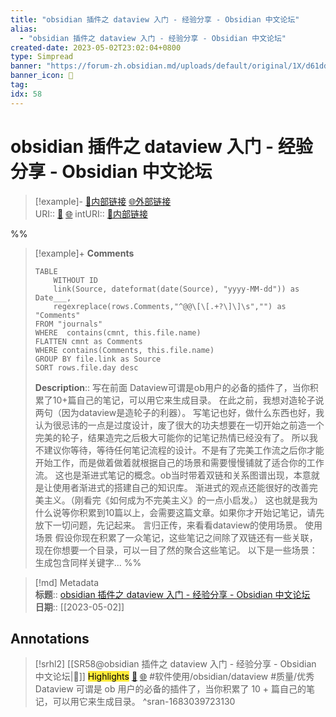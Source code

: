 ```yaml
---
title: "obsidian 插件之 dataview 入门 - 经验分享 - Obsidian 中文论坛"
alias: 
  - "obsidian 插件之 dataview 入门 - 经验分享 - Obsidian 中文论坛"
created-date: 2023-05-02T23:02:04+0800
type: Simpread
banner: "https://forum-zh.obsidian.md/uploads/default/original/1X/d61dd1fe9074e883ed0b7d6f87adc75e86270597.jpeg "
banner_icon: 🔖
tag: 
idx: 58
---
```


# obsidian 插件之 dataview 入门 - 经验分享 - Obsidian 中文论坛

> [!example]- [🧷内部链接](<http://localhost:7026/unread/58>) [🌐外部链接](<https://forum-zh.obsidian.md/t/topic/195/13>)    
> URI:: [🧷](<http://localhost:7026/unread/58>) [🌐](<https://forum-zh.obsidian.md/t/topic/195/13>) 
> intURI:: [🧷内部链接](<http://localhost:7026/reading/58>)

%%
> [!example]+ **Comments**  
> ```dataview
> TABLE 
>     WITHOUT ID
>     link(Source, dateformat(date(Source), "yyyy-MM-dd")) as Date___, 
>     regexreplace(rows.Comments,"^@@\[\[.+?\]\]\s","") as "Comments"
> FROM "journals"
> WHERE  contains(cmnt, this.file.name)
> FLATTEN cmnt as Comments
> WHERE contains(Comments, this.file.name)
> GROUP BY file.link as Source
> SORT rows.file.day desc
> ```
>  **Description**:: 写在前面  Dataview可谓是ob用户的必备的插件了，当你积累了10+篇自己的笔记，可以用它来生成目录。  在此之前，我想对造轮子说两句（因为dataview是造轮子的利器）。  写笔记也好，做什么东西也好，我认为很忌讳的一点是过度设计，废了很大的功夫想要在一切开始之前造一个完美的轮子，结果造完之后极大可能你的记笔记热情已经没有了。  所以我不建议你等待，等待任何笔记流程的设计。不是有了完美工作流之后你才能开始工作，而是做着做着就根据自己的场景和需要慢慢铺就了适合你的工作流。  这也是渐进式笔记的概念。ob当时带着双链和关系图谱出现，本意就是让使用者渐进式的搭建自己的知识库。  渐进式的观点还能很好的改善完美主义。（刚看完《如何成为不完美主义》的一点小启发。）  这也就是我为什么说等你积累到10篇以上，会需要这篇文章。如果你才开始记笔记，请先放下一切问题，先记起来。  言归正传，来看看dataview的使用场景。   使用场景 假设你现在积累了一众笔记，这些笔记之间除了双链还有一些关联，现在你想要一个目录，可以一目了然的聚合这些笔记。  以下是一些场景：    生成包含同样关键字...
%%

> [!md] Metadata  
> **标题**:: [obsidian 插件之 dataview 入门 - 经验分享 - Obsidian 中文论坛](https://forum-zh.obsidian.md/t/topic/195/13)  
> **日期**:: [[2023-05-02]]  

## Annotations


> [!srhl2] [[SR58@obsidian 插件之 dataview 入门 - 经验分享 - Obsidian 中文论坛|📄]] <mark style="background-color: #ffeb3b">Highlights</mark> [🧷](<http://localhost:7026/unread/58#id=1683039723130>) [🌐](<http://localhost:7026/reading/58#id=1683039723130>) #软件使用/obsidian/dataview #质量/优秀   
> Dataview 可谓是 ob 用户的必备的插件了，当你积累了 10 + 篇自己的笔记，可以用它来生成目录。
> ^sran-1683039723130
 
 